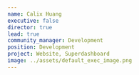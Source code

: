 ```yaml
---
name: Calix Huang
executive: false
director: true
lead: true
community_manager: Development
position: Development
project: Website, Superdashboard
image: ../assets/default_exec_image.png
---
```

